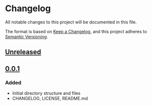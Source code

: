 # Changelog

All notable changes to this project will be documented in this file.

The format is based on [Keep a Changelog](https://keepachangelog.com/en/1.0.0/),
and this project adheres to [Semantic Versioning](https://semver.org/spec/v2.0.0.html).

## [Unreleased]

## [0.0.1]

### Added

- Initial directory structure and files
- CHANGELOG, LICENSE, README.md

[Unreleased]: https://github.com/liberty-ada/system/compare/0.0.1...HEAD
[0.0.1]: https://github.com/liberty-ada/system/commit/f0c337be51cd5e3ff1bc196c77328cd8627b847a
